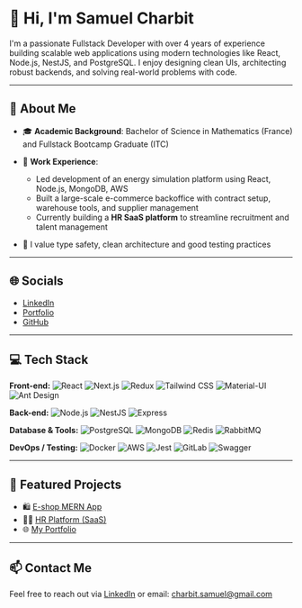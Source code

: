 # 👋 Hi, I'm Samuel Charbit

I'm a passionate Fullstack Developer with over 4 years of experience building scalable web applications using modern technologies like React, Node.js, NestJS, and PostgreSQL. I enjoy designing clean UIs, architecting robust backends, and solving real-world problems with code.

---

## 💼 About Me

* 🎓 **Academic Background**: Bachelor of Science in Mathematics (France) and Fullstack Bootcamp Graduate (ITC)
* 💼 **Work Experience**:

  * Led development of an energy simulation platform using React, Node.js, MongoDB, AWS
  * Built a large-scale e-commerce backoffice with contract setup, warehouse tools, and supplier management
  * Currently building a **HR SaaS platform** to streamline recruitment and talent management
* 🚀 I value type safety, clean architecture and good testing practices

---

## 🌐 Socials

* [LinkedIn](https://www.linkedin.com/in/samuelcharbit/)
* [Portfolio](http://myportfolio-samuel.s3-website-us-east-1.amazonaws.com/)
* [GitHub](https://github.com/samrub06)

---

## 💻 Tech Stack

**Front-end:**
![React](https://img.shields.io/badge/-React-61DAFB?logo=react\&logoColor=white\&style=flat-square)
![Next.js](https://img.shields.io/badge/-Next.js-000000?logo=next.js\&logoColor=white\&style=flat-square)
![Redux](https://img.shields.io/badge/-Redux-764ABC?logo=redux\&logoColor=white\&style=flat-square)
![Tailwind CSS](https://img.shields.io/badge/-TailwindCSS-06B6D4?logo=tailwindcss\&logoColor=white\&style=flat-square)
![Material-UI](https://img.shields.io/badge/-MUI-007FFF?logo=mui\&logoColor=white\&style=flat-square)
![Ant Design](https://img.shields.io/badge/-AntDesign-0170FE?logo=ant-design\&logoColor=white\&style=flat-square)

**Back-end:**
![Node.js](https://img.shields.io/badge/-Node.js-339933?logo=node.js\&logoColor=white\&style=flat-square)
![NestJS](https://img.shields.io/badge/-NestJS-E0234E?logo=nestjs\&logoColor=white\&style=flat-square)
![Express](https://img.shields.io/badge/-Express-000000?logo=express\&logoColor=white\&style=flat-square)

**Database & Tools:**
![PostgreSQL](https://img.shields.io/badge/-PostgreSQL-336791?logo=postgresql\&logoColor=white\&style=flat-square)
![MongoDB](https://img.shields.io/badge/-MongoDB-47A248?logo=mongodb\&logoColor=white\&style=flat-square)
![Redis](https://img.shields.io/badge/-Redis-DC382D?logo=redis\&logoColor=white\&style=flat-square)
![RabbitMQ](https://img.shields.io/badge/-RabbitMQ-FF6600?logo=rabbitmq\&logoColor=white\&style=flat-square)

**DevOps / Testing:**
![Docker](https://img.shields.io/badge/-Docker-2496ED?logo=docker\&logoColor=white\&style=flat-square)
![AWS](https://img.shields.io/badge/-AWS-232F3E?logo=amazon-aws\&logoColor=white\&style=flat-square)
![Jest](https://img.shields.io/badge/-Jest-C21325?logo=jest\&logoColor=white\&style=flat-square)
![GitLab](https://img.shields.io/badge/-GitLab-FC6D26?logo=gitlab\&logoColor=white\&style=flat-square)
![Swagger](https://img.shields.io/badge/-Swagger-85EA2D?logo=swagger\&logoColor=white\&style=flat-square)

---

## 📂 Featured Projects

* 🛍️ [E-shop MERN App](https://github.com/samrub06/eshop)
* 👨‍💼 [HR Platform (SaaS)](https://github.com/samrub06/hrplatform)
* 🌐 [My Portfolio](https://github.com/samrub06/portfolio)

---

## 📫 Contact Me

Feel free to reach out via [LinkedIn](https://www.linkedin.com/in/samuelcharbit/) or email: [charbit.samuel@gmail.com](mailto:charbit.samuel@gmail.com)
